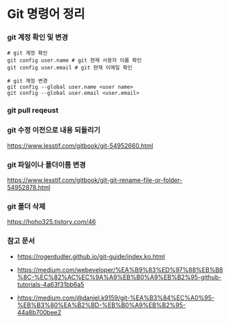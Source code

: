 # Git 명령어 정리

### git 계정 확인 및 변경

```shell
# git 계정 확인
git config user.name # git 현재 사용자 이름 확인
git config user.email # git 현재 이메일 확인
```

```shell
# git 계정 변경
git config --global user.name <user name>
git config --global user.email <user.email>
```



### git pull reqeust 





### git 수정 이전으로 내용 되돌리기

https://www.lesstif.com/gitbook/git-54952660.html



### git 파일이나 폴더이름 변경

https://www.lesstif.com/gitbook/git-git-rename-file-or-folder-54952878.html



### git 폴더 삭제

https://hoho325.tistory.com/46



### 참고 문서

- https://rogerdudler.github.io/git-guide/index.ko.html

- https://medium.com/webeveloper/%EA%B9%83%ED%97%88%EB%B8%8C-%EC%82%AC%EC%9A%A9%EB%B0%A9%EB%B2%95-github-tutorials-4a63f31bb6a5

- https://medium.com/@daniel.k9159/git-%EA%B3%84%EC%A0%95-%EB%B3%80%EA%B2%BD-%EB%B0%A9%EB%B2%95-44a8b700bee2

